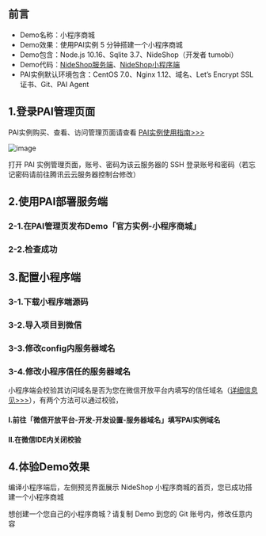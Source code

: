 ## 前言
* Demo名称：小程序商城
* Demo效果：使用PAI实例 5 分钟搭建一个小程序商城
* Demo包含：Node.js 10.16、Sqlite 3.7、NideShop（开发者 tumobi）
* Demo代码：[NideShop服务端](https://github.com/TencentCloudBase/pai-template-nideshop)、[NideShop小程序端](https://github.com/tumobi/nideshop-mini-program)
* PAI实例默认环境包含：CentOS 7.0、Nginx 1.12、域名、Let’s Encrypt SSL证书、Git、PAI Agent

## 1.登录PAI管理页面
PAI实例购买、查看、访问管理页面请查看 [PAI实例使用指南>>>](https://github.com/diablojj/pai-instance-document/blob/master/使用指南.md)

![image](https://pai0803-1252462967.cos.ap-chengdu.myqcloud.com/1.png)

打开 PAI 实例管理页面，账号、密码为该云服务器的 SSH 登录账号和密码（若忘记密码请前往腾讯云云服务器控制台修改）

## 2.使用PAI部署服务端
### 2-1.在PAI管理页发布Demo「官方实例-小程序商城」


### 2-2.检查成功



## 3.配置小程序端
### 3-1.下载小程序端源码

### 3-2.导入项目到微信


### 3-3.修改config内服务器域名


### 3-4.修改小程序信任的服务器域名
小程序端会校验其访问域名是否为您在微信开放平台内填写的信任域名（[详细信息见>>>](https://developers.weixin.qq.com/miniprogram/dev/framework/ability/network.html
)），有两个方法可以通过校验，

#### I.前往「微信开放平台-开发-开发设置-服务器域名」填写PAI实例域名



#### II.在微信IDE内关闭校验


## 4.体验Demo效果


编译小程序端后，左侧预览界面展示 NideShop 小程序商城的首页，您已成功搭建一个小程序商城

想创建一个您自己的小程序商城？请复制 Demo 到您的 Git 账号内，修改任意内容
